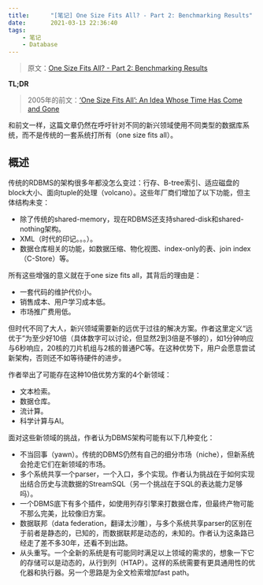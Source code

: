 ```yaml
---
title:      "[笔记] One Size Fits All? - Part 2: Benchmarking Results"
date:       2021-03-13 22:36:40
tags:
    - 笔记
    - Database
---
```


> 原文：[One Size Fits All? - Part 2: Benchmarking Results](http://static.cs.brown.edu/people/jduggan/research/osfa.pdf)

**TL;DR**

> 2005年的前文：[‘One Size Fits All’: An Idea Whose Time Has Come and Gone](/2020/08/06/one-size-fits-all-an-idea-whose-time-has-come-and-gone)

和前文一样，这篇文章仍然在呼吁针对不同的新兴领域使用不同类型的数据库系统，而不是传统的一套系统打所有（one size fits all）。

<!--more-->

## 概述

传统的RDBMS的架构很多年都没怎么变过：行存、B-tree索引、适应磁盘的block大小、面向tuple的处理（volcano）。这些年厂商们增加了以下功能，但主体结构未变：
- 除了传统的shared-memory，现在RDBMS还支持shared-disk和shared-nothing架构。
- XML（时代的印记。。。）。
- 数据仓库相关的功能，如数据压缩、物化视图、index-only的表、join index（C-Store）等。

所有这些增强的意义就在于one size fits all，其背后的理由是：
- 一套代码的维护代价小。
- 销售成本、用户学习成本低。
- 市场推广费用低。

但时代不同了大人，新兴领域需要新的远优于过往的解决方案。作者这里定义“远优于”为至少好10倍（具体数字可以讨论，但显然2到3倍是不够的），如1分钟响应与6秒响应，20核的刀片机组与2核的普通PC等。在这种优势下，用户会愿意尝试新架构，否则还不如等待硬件的进步。

作者举出了可能存在这种10倍优势方案的4个新领域：
- 文本检索。
- 数据仓库。
- 流计算。
- 科学计算与AI。

面对这些新领域的挑战，作者认为DBMS架构可能有以下几种变化：
- 不当回事（yawn）。传统的DBMS仍然有自己的细分市场（niche），但新系统会抢走它们在新领域的市场。
- 多个系统共享一个parser，一个入口，多个实现。作者认为挑战在于如何实现出结合历史与流数据的StreamSQL（另一个挑战在于SQL的表达能力足够吗）。
- 一个DBMS底下有多个插件，如使用列存引擎来打数据仓库，但最终产物可能不那么完美，比较像旧方案。
- 数据联邦（data federation，翻译太沙雕），与多个系统共享parser的区别在于前者是静态的，已知的，而数据联邦是动态的，未知的。作者认为这条路已经走了差不多30年，还看不到出路。
- 从头重写。一个全新的系统是有可能同时满足以上领域的需求的，想象一下它的存储可以是动态的，从行到列（HTAP）。这样的系统需要有更具通用性的优化器和执行器。另一个思路是为全文检索增加fast path。
